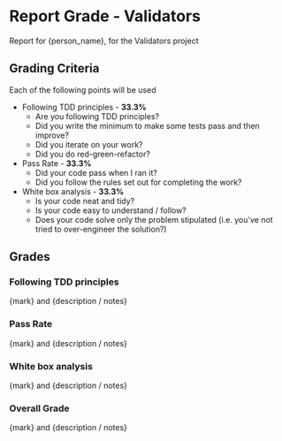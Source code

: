 # Report Grade - Validators

Report for {person_name}, for the Validators project

## Grading Criteria

Each of the following points will be used
* Following TDD principles - **33.3%**
  * Are you following TDD principles?
  * Did you write the minimum to make some tests pass and then improve?
  * Did you iterate on your work?
  * Did you do red-green-refactor?
* Pass Rate - **33.3%**
  * Did your code pass when I ran it?
  * Did you follow the rules set out for completing the work?
* White box analysis - **33.3%**
  * Is your code neat and tidy?
  * Is your code easy to understand / follow?
  * Does your code solve only the problem stipulated (i.e. you've not tried to over-engineer the solution?)

## Grades

### Following TDD principles

{mark} and {description / notes}

### Pass Rate

{mark} and {description / notes}

### White box analysis

{mark} and {description / notes}

### Overall Grade

{mark} and {description / notes}
